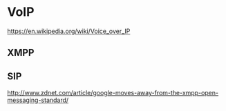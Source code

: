 # VoIP

<https://en.wikipedia.org/wiki/Voice_over_IP>

## XMPP

## SIP

<http://www.zdnet.com/article/google-moves-away-from-the-xmpp-open-messaging-standard/>
